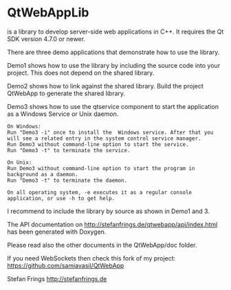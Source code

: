 # QtWebAppLib
is a library to develop server-side web applications in C++.
It requires the Qt SDK version 4.7.0 or newer.

There are three demo applications that demonstrate how to use the library.

Demo1 shows how to use the library by including the source code into your
project. This does not depend on the shared library.

Demo2 shows how to link against the shared library.
Build the project QtWebApp to generate the shared library.

Demo3 shows how to use the qtservice component to start the application
as a Windows Service or Unix daemon.

    On Windows:
    Run "Demo3 -i" once to install the  Windows service. After that you
    will see a related entry in the system control service manager.
    Run Demo3 without command-line option to start the service.
    Run "Demo3 -t" to terminate the service.

    On Unix:
    Run Demo3 without command-line option to start the program in background as a daemon.
    Run "Demo3 -t" to terminate the daemon.

    On all operating system, -e executes it as a regular console
    application, or use -h to get help.

I recommend to include the library by source as shown in Demo1 and 3.

The API documentation on http://stefanfrings.de/qtwebapp/api/index.html has been
generated with Doxygen.

Please read also the other documents in the QtWebApp/doc folder.

If you need WebSockets then check this fork of my project: https://github.com/samiavasil/QtWebApp

Stefan Frings
http://stefanfrings.de
